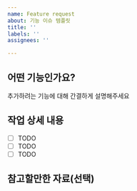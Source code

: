 ```yaml
---
name: Feature request
about: 기능 이슈 템플릿
title: ''
labels: ''
assignees: ''

---
```


## 어떤 기능인가요?

추가하려는 기능에 대해 간결하게 설명해주세요

## 작업 상세 내용

- [ ] TODO
- [ ] TODO
- [ ] TODO

## 참고할만한 자료(선택)
